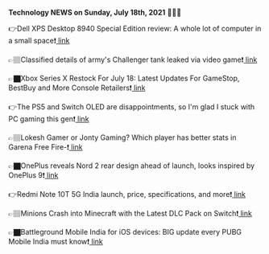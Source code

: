 <b>Technology NEWS on Sunday, July 18th, 2021</b> 📡📡📡 

👉Dell XPS Desktop 8940 Special Edition review: A whole lot of computer in a small space❗️<a href='https://techblock.club/?p=13197'> link</a>

👉🏽Classified details of army's Challenger tank leaked via video game❗️<a href='https://techblock.club/?p=13199'> link</a>

👉🏿Xbox Series X Restock For July 18: Latest Updates For GameStop, BestBuy and More Console Retailers❗️<a href='https://techblock.club/?p=13201'> link</a>

👉The PS5 and Switch OLED are disappointments, so I'm glad I stuck with PC gaming this gen❗️<a href='https://techblock.club/?p=13203'> link</a>

👉🏽Lokesh Gamer or Jonty Gaming? Which player has better stats in Garena Free Fire-❗️<a href='https://techblock.club/?p=13205'> link</a>

👉🏿OnePlus reveals Nord 2 rear design ahead of launch, looks inspired by OnePlus 9❗️<a href='https://techblock.club/?p=13207'> link</a>

👉Redmi Note 10T 5G India launch, price, specifications, and more❗️<a href='https://techblock.club/?p=13209'> link</a>

👉🏽Minions Crash into Minecraft with the Latest DLC Pack on Switch❗️<a href='https://techblock.club/?p=13211'> link</a>

👉🏿Battleground Mobile India for iOS devices: BIG update every PUBG Mobile India must know❗️<a href='https://techblock.club/?p=13213'> link</a>

